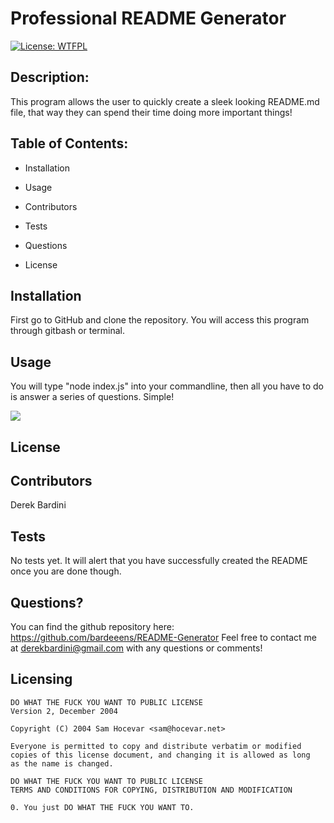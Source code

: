 # **Professional README Generator** 
[![License: WTFPL](https://img.shields.io/badge/License-WTFPL-brightgreen.svg)](http://www.wtfpl.net/about/) 
## Description:
This program allows the user to quickly create a sleek looking README.md file, that way they can spend their time doing more important things! 
  ## Table of Contents: 
* Installation 

* Usage 
* Contributors 
* Tests 
* Questions 
* License 
## Installation 
First go to GitHub and clone the repository. You will access this program through gitbash or terminal. 
## Usage 
You will type "node index.js" into your commandline, then all you have to do is answer a series of questions. Simple!

![](Develop\programpreview.gif)

## License 
## Contributors 
Derek Bardini 
## Tests 
No tests yet. It will alert that you have successfully created the README once you are done though. 
## Questions? 

 You can find the github repository here: 
https://github.com/bardeeens/README-Generator 
 Feel free to contact me at derekbardini@gmail.com with any questions or comments! 

## Licensing 
    DO WHAT THE FUCK YOU WANT TO PUBLIC LICENSE
    Version 2, December 2004

    Copyright (C) 2004 Sam Hocevar <sam@hocevar.net>

    Everyone is permitted to copy and distribute verbatim or modified
    copies of this license document, and changing it is allowed as long
    as the name is changed.

    DO WHAT THE FUCK YOU WANT TO PUBLIC LICENSE
    TERMS AND CONDITIONS FOR COPYING, DISTRIBUTION AND MODIFICATION

    0. You just DO WHAT THE FUCK YOU WANT TO.